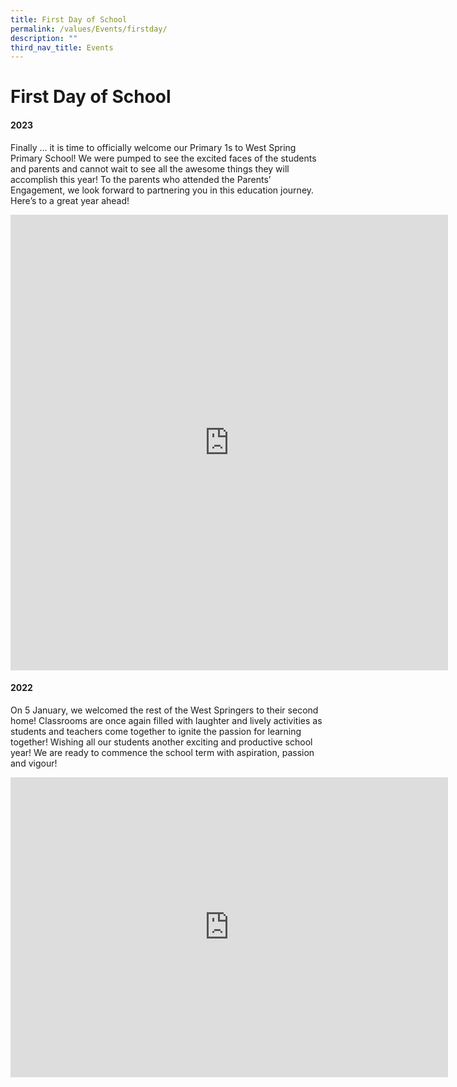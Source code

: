```yaml
---
title: First Day of School
permalink: /values/Events/firstday/
description: ""
third_nav_title: Events
---
```



# First Day of School
#### 2023

Finally … it is time to officially welcome our Primary 1s to West Spring Primary School! We were pumped to see the excited faces of the students and parents and cannot wait to see all the awesome things they will accomplish this year! To the parents who attended the Parents’ Engagement, we look forward to partnering you in this education journey. Here’s to a great year ahead!

<iframe allowfullscreen="true" height="729" width="700" frameborder="0" src="https://docs.google.com/presentation/d/e/2PACX-1vTwuMxFZWZOUJUz9IPQrvzkmvvk2Bv-QHf9Cf36KMHg9vZ3PvUS0_uDKjo4ARFn6cQVjXWlLiSplnSA/embed?start=false&amp;loop=false&amp;delayms=3000"></iframe>

#### 2022

On 5 January, we welcomed the rest of the West Springers to their second home! Classrooms are once again filled with laughter and lively activities as students and teachers come together to ignite the passion for learning together! Wishing all our students another exciting and productive school year! We are ready to commence the school term with aspiration, passion and vigour!
<iframe src="https://docs.google.com/presentation/d/e/2PACX-1vQ3sCbEr-JO1zptGE6BMI6zNTBE959_-FunsEX3qGqiTfsaCCMnc9Atv07MUyhHe0olaQN3gAy_UOD-/embed?start=true&amp;loop=true&amp;delayms=3000" frameborder="0" width="700" height="480" allowfullscreen="true"></iframe>